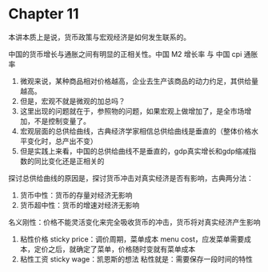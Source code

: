 # Chapter 11

本讲本质上是说，货币政策与宏观经济是如何发生联系的。

中国的货币增长与通胀之间有明显的正相关性。中国 M2 增长率 与 中国 cpi 通胀率

1. 微观来说，某种商品相对价格越高，企业去生产该商品的动力约足，其供给量越高。
2. 但是，宏观不就是微观的加总吗？
3. 这里出现的问题就在于，参照物的问题，如果宏观上做增加了，是全市场增加，不是控制变量了。
4. 宏观层面的总供给曲线，古典经济学家相信总供给曲线是垂直的（整体价格水平变化时，总产出不变）
5. 但是实践上来看，中国的总供给曲线不是垂直的，gdp真实增长和gdp缩减指数的同比变化还是正相关的

探讨总供给曲线的原因是，探讨货币冲击对真实经济是否有影响，古典两分法：
1. 货币中性：货币的存量对经济无影响
2. 货币超中性：货币的增速对经济无影响

名义刚性：价格不能灵活变化来完全吸收货币的冲击，货币将对真实经济产生影响
1. 粘性价格 sticky price：调价周期，菜单成本 menu cost，应发菜单需要成本，定价之后，就确定了菜单，价格随时变就有菜单成本
2. 粘性工资 sticky wage：凯恩斯的想法
粘性就是：需要保存一段时间的特性



